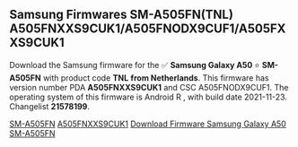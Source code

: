 <h2>Samsung Firmwares SM-A505FN(TNL) A505FNXXS9CUK1/A505FNODX9CUF1/A505FXXS9CUK1</h2>
Download the Samsung firmware for the ✅ <strong>Samsung Galaxy A50 </strong> ⭐ <strong>SM-A505FN</strong> with product code <strong>TNL</strong> <strong> from Netherlands</strong>. This firmware has version number PDA <strong>A505FNXXS9CUK1</strong> and CSC A505FNODX9CUF1. The operating system of this firmware is Android R , with build date 2021-11-23. Changelist <strong>21578199</strong>.


[SM-A505FN](https://samfirm.shop/samsung/model/SM-A505FN)
[A505FNXXS9CUK1](https://samfirm.shop/samsung/pda/A505FNXXS9CUK1)
[Download Firmware Samsung Galaxy A50 SM-A505FN](https://samfirm.shop/samsung/firmware/476583)

